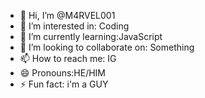 - 👋 Hi, I’m @M4RVEL001
- 👀 I’m interested in: Coding
- 🌱 I’m currently learning:JavaScript
- 💞️ I’m looking to collaborate on: Something
- 📫 How to reach me: IG
- 😄 Pronouns:HE/HIM
- ⚡ Fun fact: i'm a GUY

<!---
M4RVEL001/M4RVEL001 is a ✨ special ✨ repository because its `README.md` (this file) appears on your GitHub profile.
You can click the Preview link to take a look at your changes.
--->

